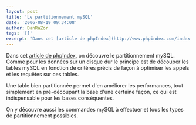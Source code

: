 ```yaml
---
layout: post
title: 'Le partitionnement mySQL'
date: '2006-08-19 09:34:08'
author: DanRaZor
tags: '[]'
excerpt: "Dans cet [article de phpIndex](http://www.phpindex.com/index.php/2006/08/18/2361-les-partitions-mysql), on découvre le partitionnement mySQL.     \nComme pour les données sur un disque dur le principe est de découper les tables mySQL   en fonction de critères précis de façon à optimiser les appels et les requêtes sur ces tables.  \n  \n     …"
---
```


Dans cet [article de phpIndex](http://www.phpindex.com/index.php/2006/08/18/2361-les-partitions-mysql), on découvre le partitionnement mySQL.
Comme pour les données sur un disque dur le principe est de découper les tables mySQL   en fonction de critères précis de façon à optimiser les appels et les requêtes sur ces tables.

Une table bien partitionnée permet d'en améliorer les performances,   tout simplement en pré-découpant la base d'une certaine façon,   ce qui est indispensable pour les bases conséquentes.

On y découvre aussi les commandes mySQL à effectuer et  tous les types de partitionnement possibles.
